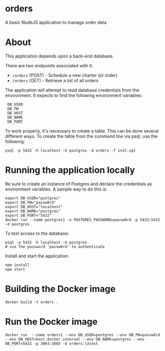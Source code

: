 # orders
A basic NodeJS application to manage order data

# About
This application depends upon a back-end database.

There are two endpoints associated with it:

 - `/orders` (POST) - Schedule a new charter (or order)
 - `/orders` (GET)  - Retrieve a list of all orders

The application will attempt to read database credentials from the environment. It expects to find the
following environment variables:

```
 DB_USER
 DB_PW
 DB_HOST
 DB_NAME
 DB_PORT
```

To work properly, it's necessary to create a table. This can be done several different
ways. To create the table from the command line via psql, use the following:

```
psql -p 5432 -h localhost -U postgres -d orders -f init.sql
```

# Running the application locally

Be sure to create an instance of Postgres and declare the credentials as environment variables. A
sample way to do this is:

```
export DB_USER="postgres"
export DB_PW="passw0rd"
export DB_HOST="localhost"
export DB_NAME="postgres"
export DB_PORT="5432"
docker run --name postgres1 -e POSTGRES_PASSWORD=passw0rd -p 5432:5432 -d postgres

```

To test access to the database:

```
psql -p 5432 -h localhost -U postgres
# use the password 'passw0rd' to authenticate
```

Install and start the application:

```
npm install
npm start
```

# Building the Docker image

```
docker build -t orders .
```

# Run the Docker image

```
docker run  --name orders1 --env DB_USER=postgres --env DB_PW=passw0rd --env DB_HOST=host.docker.internal --env DB_NAME=postgres --env DB_PORT=5432 -p 3003:3003 -d orders:latest
```